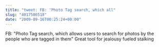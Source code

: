 ```yaml
---
title: "tweet: FB: 'Photo Tag search, which all"
slug: "4017586518"
date: "2009-09-16T00:25:24+00:00"
---
```

FB: "Photo Tag search, which allows users to search for photos by the people who are tagged in them" Great tool for jealousy fueled stalking